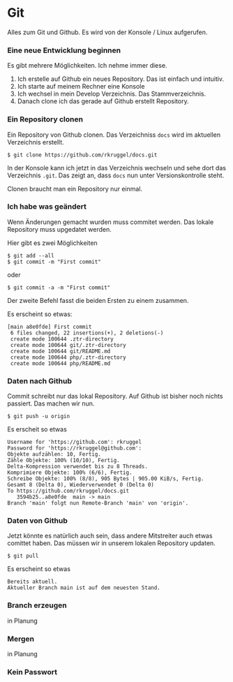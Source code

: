 # Git
Alles zum Git und Github. Es wird von der Konsole / Linux aufgerufen.


### Eine neue Entwicklung beginnen
Es gibt mehrere Möglichkeiten. Ich nehme immer diese.

1. Ich erstelle auf Github ein neues Repository. Das ist einfach und intuitiv. 
2. Ich starte auf meinem Rechner eine Konsole
3. Ich wechsel in mein Develop Verzeichnis. Das Stammverzeichnis. 
4. Danach clone ich das gerade auf Github erstellt Repository.

### Ein Repository clonen
Ein Repository von Github clonen. Das Verzeichniss `docs` wird im aktuellen Verzeichnis erstellt.

    $ git clone https://github.com/rkruggel/docs.git

In der Konsole kann ich jetzt in das Verzeichnis wechseln und sehe dort das Verzeichnis `.git`. Das zeigt an, dass `docs` nun unter Versionskontrolle steht.

Clonen braucht man ein Repository nur einmal.

### Ich habe was geändert

Wenn Änderungen gemacht wurden muss commitet werden. Das lokale Repository muss upgedatet werden.

Hier gibt es zwei Möglichkeiten

    $ git add --all
    $ git commit -m "First commit"
    
oder

    $ git commit -a -m "First commit"

Der zweite Befehl fasst die beiden Ersten zu einem zusammen.


Es erscheint so etwas:

    [main a8e0fde] First commit
     6 files changed, 22 insertions(+), 2 deletions(-)
     create mode 100644 .ztr-directory
     create mode 100644 git/.ztr-directory
     create mode 100644 git/README.md
     create mode 100644 php/.ztr-directory
     create mode 100644 php/README.md


### Daten nach Github
Commit schreibt nur das lokal Repository. Auf Github ist bisher noch nichts passiert. Das machen wir nun.

    $ git push -u origin
    
Es erscheit so etwas

    Username for 'https://github.com': rkruggel
    Password for 'https://rkruggel@github.com': 
    Objekte aufzählen: 10, Fertig.
    Zähle Objekte: 100% (10/10), Fertig.
    Delta-Kompression verwendet bis zu 8 Threads.
    Komprimiere Objekte: 100% (6/6), Fertig.
    Schreibe Objekte: 100% (8/8), 905 Bytes | 905.00 KiB/s, Fertig.
    Gesamt 8 (Delta 0), Wiederverwendet 0 (Delta 0)
    To https://github.com/rkruggel/docs.git
       3594b25..a8e0fde  main -> main
    Branch 'main' folgt nun Remote-Branch 'main' von 'origin'.


### Daten von Github

Jetzt könnte es natürlich auch sein, dass andere Mitstreiter auch etwas  comittet haben. Das müssen wir in unserem lokalen Repository updaten.

    $ git pull
    
Es erscheint so etwas
 
    Bereits aktuell.
    Aktueller Branch main ist auf dem neuesten Stand.


### Branch erzeugen
in Planung

### Mergen
in Planung

### Kein Passwort
